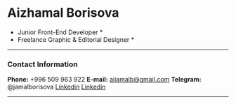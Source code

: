 # Aizhamal Borisova
* Junior Front-End Developer *
* Freelance Graphic & Editorial Designer *


---
### Contact Information
**Phone:** +996 509 963 922
**E-mail:** aijamalb@gmail.com
**Telegram:** @jamalborisova
[Linkedin](https://www.linkedin.com/in/aizhamal-borisova/)
[Linkedin](https://www.behance.net/jamalborisova)

---



